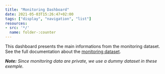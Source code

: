 ```yaml
---
title: "Monitoring Dashboard"
date: 2021-05-03T15:26:47+02:00
tags: ["display", "navigation", "list"]
resources:
- src: '*/'
  name: folder-:counter
---
```

This dashboard presents the main informations from the monitoring dataset. See the full documentation about the [monitoring dataset](https://help.opendatasoft.com/platform/en/managing_domain/03_analyzing_domain_usage/analyzing_source_data.html).

*__Note:__ Since monitoring data are private, we use a dummy dataset in these exemple.*
